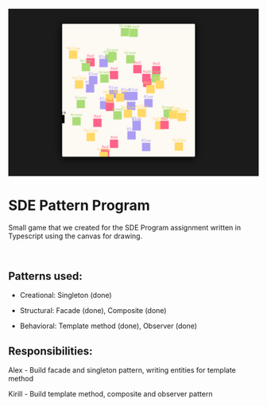 ![Game Screenshot](screenshot.png)

# SDE Pattern Program

Small game that we created for the SDE Program assignment written in Typescript using the canvas for drawing.

<br>

## Patterns used:

- Creational:
  Singleton (done)

- Structural:
  Facade (done),
  Composite (done)

- Behavioral:
  Template method (done),
  Observer (done)

## Responsibilities:

Alex - Build facade and singleton pattern, writing entities for template method

Kirill - Build template method, composite and observer pattern
